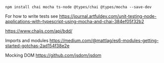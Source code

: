 ```
npm install chai mocha ts-node @types/chai @types/mocha --save-dev
```

For how to write tests see
<https://journal.artfuldev.com/unit-testing-node-applications-with-typescript-using-mocha-and-chai-384ef05f32b2>

<https://www.chaijs.com/api/bdd/>

Imports and modules
<https://medium.com/@mattlag/es6-modules-getting-started-gotchas-2ad154f38e2e>

Mocking DOM
<https://github.com/jsdom/jsdom>